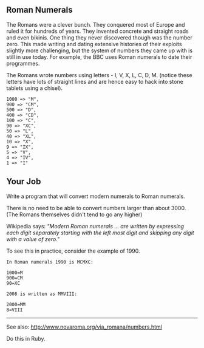 ## Roman Numerals

The Romans were a clever bunch. They conquered most of Europe and ruled it for hundreds of years. They invented concrete and straight roads and even bikinis. One thing they never discovered though was the number zero. This made writing and dating extensive histories of their exploits slightly more challenging, but the system of numbers they came up with is still in use today. For example, the BBC uses Roman numerals to date their programmes.

The Romans wrote numbers using letters - I, V, X, L, C, D, M. (notice these letters have lots of straight lines and are hence easy to hack into stone tablets using a chisel).

```
1000 => "M",
900 => "CM",
500 => "D",
400 => "CD",
100 => "C",
90 => "XC",
50 => "L",
40 => "XL",
10 => "X",
9 => "IX",
5 => "V",
4 => "IV",
1 => "I"
```

## Your Job

Write a program that will convert modern numerals to Roman numerals.

There is no need to be able to convert numbers larger than about 3000. (The Romans themselves didn't tend to go any higher)

Wikipedia says: _"Modern Roman numerals ... are written by expressing each digit separately starting with the left most digit and skipping any digit with a value of zero."_

To see this in practice, consider the example of 1990.
```
In Roman numerals 1990 is MCMXC:

1000=M
900=CM
90=XC

2008 is written as MMVIII:

2000=MM
8=VIII
```
____
See also: http://www.novaroma.org/via_romana/numbers.html


Do this in Ruby. 
